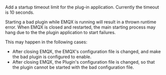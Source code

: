 Add a startup timeout limit for the plug-in application. Currently the timeout is 10 seconds.

Starting a bad plugin while EMQX is running will result in a thrown runtime error.
When EMQX is closed and restarted, the main starting process may hang due to the the plugin application to start failures.

This may happen in the following cases:
- After closing EMQX, the EMQX's configuration file is changed, and make the bad plugin is configured to enable.
- After closing EMQX, the Plugin's configuration file is changed, so that the plugin cannot be started with the bad configuration file.
